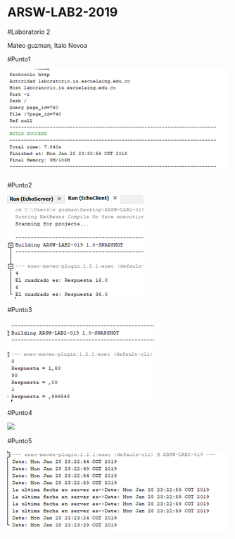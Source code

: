 # ARSW-LAB2-2019

#Laboratorio 2

Mateo guzman,
Italo Novoa

#Punto1

![](ARSW-LAB2-019/img/punto1.PNG)

#Punto2

![](ARSW-LAB2-019/img/punto2.PNG)

#Punto3

![](ARSW-LAB2-019/img/punto3.PNG)

#Punto4

![](ARSW-LAB2-019/img/punto4.PNG)

#Punto5

![](ARSW-LAB2-019/img/punto5.PNG)
